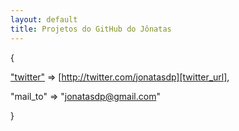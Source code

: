 ```yaml
---
layout: default
title: Projetos do GitHub do Jônatas
---
```


{

  ["twitter"][twitter_url] => [http://twitter.com/jonatasdp][twitter_url],

  "mail\_to" => "jonatasdp@gmail.com"

}

[twitter_url]: http://twitter.com/jonatasdp
